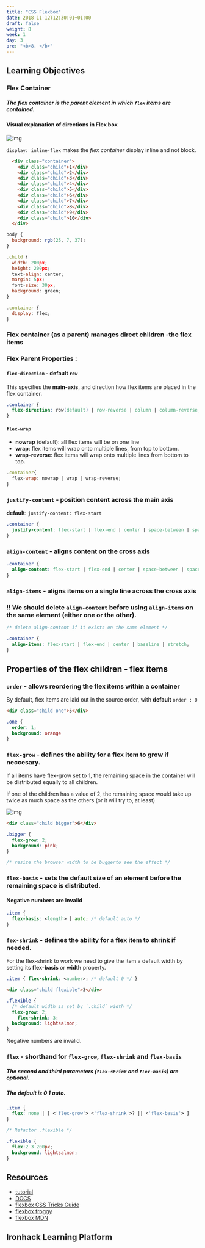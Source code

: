 ```yaml
---
title: "CSS Flexbox"
date: 2018-11-12T12:30:01+01:00
draft: false
weight: 8
week: 1
day: 3
pre: "<b>8. </b>"
---
```


## Learning Objectives



### Flex Container

##### The flex container is the parent element in which `flex` items are contained. 

 



#### Visual explanation of directions in Flex box

![img](https://cdn-images-1.medium.com/max/1600/1*_Ruy6jFG7gUpSf76IUcJTQ.png)





`display: inline-flex` makes the *flex container* display inline and not block. 

```html
  <div class="container">
    <div class="child">1</div>
    <div class="child">2</div>
    <div class="child">3</div>
    <div class="child">4</div>
    <div class="child">5</div>
    <div class="child">6</div>
    <div class="child">7</div>
    <div class="child">8</div>
    <div class="child">9</div>
    <div class="child">10</div>
  </div>
```



```js
body { 
  background: rgb(25, 7, 37);
}

.child {
  width: 200px;
  height: 200px;
  text-align: center;
  margin: 5px;
  font-size: 30px;
  background: green;
}

.container {
  display: flex;
}
```





### Flex container (as a parent) manages direct children -the **flex items**



### Flex Parent Properties :



#### `flex-direction` - default `row`

This specifies the **main-axis**, and direction how flex items are placed in the flex container.



```css
.container {
  flex-direction: row(default) | row-reverse | column | column-reverse;
}
```



#### `flex-wrap` 

- **nowrap** (default): all flex items will be on one line
- **wrap**: flex items will wrap onto multiple lines, from top to bottom.
- **wrap-reverse**: flex items will wrap onto multiple lines from bottom to top.

```js
.container{
  flex-wrap: nowrap | wrap | wrap-reverse;
}
```





### `justify-content` - position content across the main axis

**default**: `justify-content: flex-start`

```css
.container {
  justify-content: flex-start | flex-end | center | space-between | space-around | space-evenly;
}
```





### `align-content` - aligns content on the cross axis

```css
.container {
  align-content: flex-start | flex-end | center | space-between | space-around | stretch;
}
```





### `align-items` - aligns items on a single line across the cross axis



### !! We should  delete `align-content`  before using `align-items` on the same element (either one or the other).

```css
/* delete align-content if it exists on the same element */

.container {
  align-items: flex-start | flex-end | center | baseline | stretch;
}
```









## Properties of the flex children - flex items



### `order` - allows reordering the **flex items** within a container



By default, flex items are laid out in the source order, with **default** `order : 0`

```html
<div class="child one">5</div>
```

```css
.one {
  order: 1;
  background: orange
}
```









### `flex-grow` -  defines the ability for a flex item to grow if neccesary.



If all items have flex-grow set to 1, the remaining space in the container will be distributed equally to all children. 

If one of the children has a value of 2, the remaining space would take up twice as much space as the others (or it will try to, at least)

![img](<https://css-tricks.com/wp-content/uploads/2018/10/flex-grow.svg>)

```html
<div class="child bigger">6</div>
```

```css
.bigger {
  flex-grow: 2;
  background: pink;
}

/* resize the browser width to be buggerto see the effect */
```





### `flex-basis` - sets the default size of an element before the remaining space is distributed.



#### Negative numbers are invalid

```css
.item {
  flex-basis: <length> | auto; /* default auto */
}
```





### `fex-shrink` - defines the ability for a flex item to shrink if needed.



For the flex-shrink to work we need to give the item a default width by setting its **flex-basis** or **width** property.



```css
.item { flex-shrink: <number>; /* default 0 */ }
```



```html
<div class="child flexible">3</div>
```

```css
.flexible { 
  /* default width is set by `.child` width */
  flex-grow: 2;
	flex-shrink: 3;
  background: lightsalmon;
}
```

Negative numbers are invalid.





### `flex` -  shorthand for `flex-grow`, `flex-shrink` and `flex-basis` 



##### The second and third parameters (`flex-shrink` and `flex-basis`) are optional. 

##### The default is **0 1 auto**.

```css
.item {
  flex: none | [ <'flex-grow'> <'flex-shrink'>? || <'flex-basis'> ]
}
```



```css
/* Refactor .flexible */

.flexible {
  flex:2 3 200px;
  background: lightsalmon;
}
```






## Resources

- [tutorial](https://css-tricks.com/snippets/css/a-guide-to-flexbox/)
- [DOCS](https://developer.mozilla.org/en-US/docs/Web/CSS/CSS_Flexible_Box_Layout/Basic_Concepts_of_Flexbox)
- [flexbox CSS Tricks Guide](https://css-tricks.com/snippets/css/a-guide-to-flexbox/)
- [flexbox froggy](https://flexboxfroggy.com/)
- [flexbox MDN](https://developer.mozilla.org/en-US/docs/Web/CSS/CSS_Flexible_Box_Layout/Basic_Concepts_of_Flexbox)

## Ironhack Learning Platform